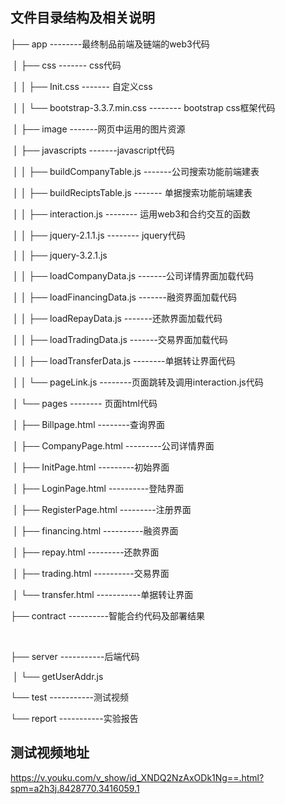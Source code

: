 ## 文件目录结构及相关说明

├── app																						--------最终制品前端及链端的web3代码

​			│  ├── css																								------- css代码

​					│  │  ├── Init.css																			------- 自定义css

​					│  │  └── bootstrap-3.3.7.min.css											 -------- bootstrap css框架代码

​			│  ├── image																							-------网页中运用的图片资源

​			│  ├── javascripts																					-------javascript代码

​						│  │  ├── buildCompanyTable.js											 -------公司搜索功能前端建表

​						│  │  ├── buildReciptsTable.js												 ------- 单据搜索功能前端建表

​						│  │  ├── interaction.js															 -------- 运用web3和合约交互的函数

​						│  │  ├── jquery-2.1.1.js														   -------- jquery代码

​						│  │  ├── jquery-3.2.1.js

​						│  │  ├── loadCompanyData.js												-------公司详情界面加载代码

​						│  │  ├── loadFinancingData.js												-------融资界面加载代码

​						│  │  ├── loadRepayData.js													  -------还款界面加载代码

​						│  │  ├── loadTradingData.js													-------交易界面加载代码

​						│  │  ├── loadTransferData.js												  --------单据转让界面代码

​						│  │  └── pageLink.js												  --------页面跳转及调用interaction.js代码

​		│  └── pages																								-------- 页面html代码

​						│    ├── Billpage.html																--------查询界面

​						│    ├── CompanyPage.html													---------公司详情界面

​						│    ├── InitPage.html																---------初始界面

​						│    ├── LoginPage.html															----------登陆界面

​						│    ├── RegisterPage.html														---------注册界面

​						│    ├── financing.html																----------融资界面

​						│    ├── repay.html																	   ---------还款界面

​						│    ├── trading.html																	----------交易界面

​						│    └── transfer.html																 -----------单据转让界面

├── contract																											----------智能合约代码及部署结果

​											

├── server																												-----------后端代码

​		│  └── getUserAddr.js

└── test																													-----------测试视频

└── report																												-----------实验报告



## 测试视频地址

https://v.youku.com/v_show/id_XNDQ2NzAxODk1Ng==.html?spm=a2h3j.8428770.3416059.1	

